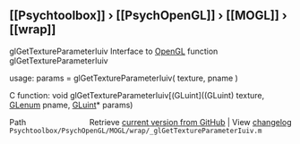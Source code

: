 ## [[Psychtoolbox]] &#8250; [[PsychOpenGL]] &#8250; [[MOGL]] &#8250; [[wrap]]

glGetTextureParameterIuiv  Interface to [OpenGL](OpenGL) function glGetTextureParameterIuiv  
  
usage:  params = glGetTextureParameterIuiv( texture, pname )  
  
C function:  void glGetTextureParameterIuiv[(GLuint]((GLuint) texture, [GLenum](GLenum) pname, [GLuint](GLuint)\* params)  




<div class="code_header" style="text-align:right;">
  <span style="float:left;">Path&nbsp;&nbsp;</span> <span class="counter">Retrieve <a href=
  "https://raw.github.com/Psychtoolbox-3/Psychtoolbox-3/beta/Psychtoolbox/PsychOpenGL/MOGL/wrap/_glGetTextureParameterIuiv.m">current version from GitHub</a> | View <a href=
  "https://github.com/Psychtoolbox-3/Psychtoolbox-3/commits/beta/Psychtoolbox/PsychOpenGL/MOGL/wrap/_glGetTextureParameterIuiv.m">changelog</a></span>
</div>
<div class="code">
  <code>Psychtoolbox/PsychOpenGL/MOGL/wrap/_glGetTextureParameterIuiv.m</code>
</div>


